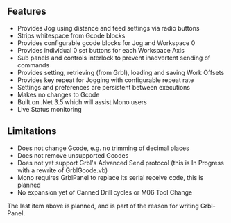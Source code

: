## Features
* Provides Jog using distance and feed settings via radio buttons
* Strips whitespace from Gcode blocks
* Provides configurable gcode blocks for Jog and Workspace 0
* Provides individual 0 set buttons for each Workspace Axis
* Sub panels and controls interlock to prevent inadvertent sending of commands
* Provides setting, retrieving (from Grbl), loading and saving Work Offsets
* Provides key repeat for Jogging with configurable repeat rate
* Settings and preferences are persistent between executions
* Makes no changes to Gcode
* Built on .Net 3.5 which will assist Mono users
* Live Status monitoring

## Limitations
* Does not change Gcode, e.g. no trimming of decimal places
* Does not remove unsupported Gcodes
* Does not yet support Grbl's Advanced Send protocol (this is In Progress with a rewrite of GrblGcode.vb)
* Mono requires GrblPanel to replace its serial receive code, this is planned
* No expansion yet of Canned Drill cycles or M06 Tool Change

The last item above is planned, and is part of the reason for writing Grbl-Panel.


